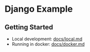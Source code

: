 # Django Example

## Getting Started

* Local development: [docs/local.md](./docs/local.md)
* Running in docker: [docs/docker.md](./docs/docker.md)
